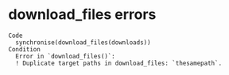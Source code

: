 # download_files errors

    Code
      synchronise(download_files(downloads))
    Condition
      Error in `download_files()`:
      ! Duplicate target paths in download_files: `thesamepath`.

